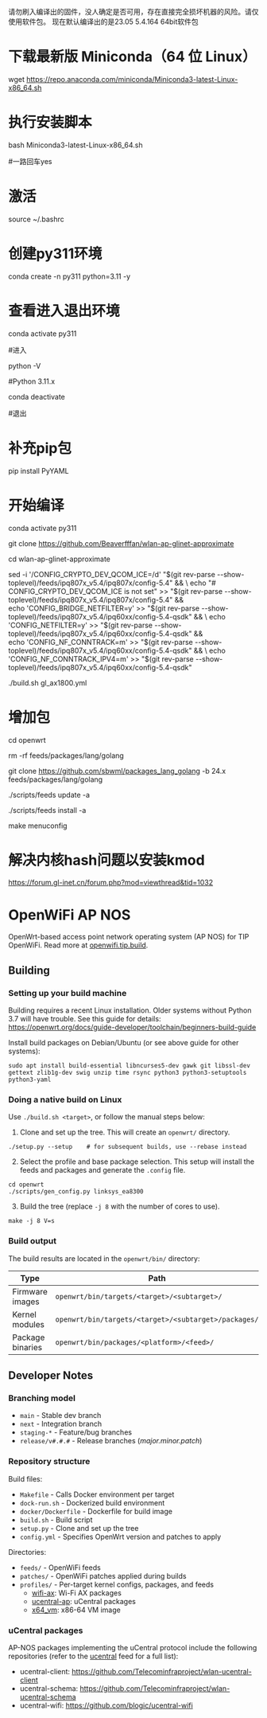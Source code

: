 请勿刷入编译出的固件，没人确定是否可用，存在直接完全损坏机器的风险。请仅使用软件包。
现在默认编译出的是23.05 5.4.164 64bit软件包

# 下载最新版 Miniconda（64 位 Linux）
wget https://repo.anaconda.com/miniconda/Miniconda3-latest-Linux-x86_64.sh

# 执行安装脚本
bash Miniconda3-latest-Linux-x86_64.sh

#一路回车yes

# 激活
source ~/.bashrc

# 创建py311环境
conda create -n py311 python=3.11 -y

# 查看进入退出环境
conda activate py311

#进入

python -V 

#Python 3.11.x

conda deactivate

#退出

# 补充pip包
pip install PyYAML

# 开始编译
conda activate py311

git clone https://github.com/Beaverfffan/wlan-ap-glinet-approximate

cd wlan-ap-glinet-approximate

sed -i '/CONFIG_CRYPTO_DEV_QCOM_ICE=/d' "$(git rev-parse --show-toplevel)/feeds/ipq807x_v5.4/ipq807x/config-5.4" && \
echo "# CONFIG_CRYPTO_DEV_QCOM_ICE is not set" >> "$(git rev-parse --show-toplevel)/feeds/ipq807x_v5.4/ipq807x/config-5.4" && \
echo 'CONFIG_BRIDGE_NETFILTER=y' >> "$(git rev-parse --show-toplevel)/feeds/ipq807x_v5.4/ipq60xx/config-5.4-qsdk" && \
echo 'CONFIG_NETFILTER=y' >> "$(git rev-parse --show-toplevel)/feeds/ipq807x_v5.4/ipq60xx/config-5.4-qsdk" && \
echo 'CONFIG_NF_CONNTRACK=m' >> "$(git rev-parse --show-toplevel)/feeds/ipq807x_v5.4/ipq60xx/config-5.4-qsdk" && \
echo 'CONFIG_NF_CONNTRACK_IPV4=m' >> "$(git rev-parse --show-toplevel)/feeds/ipq807x_v5.4/ipq60xx/config-5.4-qsdk"

./build.sh gl_ax1800.yml

# 增加包
cd openwrt

rm -rf feeds/packages/lang/golang

git clone https://github.com/sbwml/packages_lang_golang -b 24.x feeds/packages/lang/golang

./scripts/feeds update -a

./scripts/feeds install -a

make menuconfig

# 解决内核hash问题以安装kmod
https://forum.gl-inet.cn/forum.php?mod=viewthread&tid=1032




#
#
#
#
#
#
#
#
#
#
#
#
#
#
#
#


























# OpenWiFi AP NOS

OpenWrt-based access point network operating system (AP NOS) for TIP OpenWiFi.
Read more at [openwifi.tip.build](https://openwifi.tip.build/).

## Building

### Setting up your build machine

Building requires a recent Linux installation. Older systems without Python 3.7
will have trouble. See this guide for details:
https://openwrt.org/docs/guide-developer/toolchain/beginners-build-guide

Install build packages on Debian/Ubuntu (or see above guide for other systems):
```
sudo apt install build-essential libncurses5-dev gawk git libssl-dev gettext zlib1g-dev swig unzip time rsync python3 python3-setuptools python3-yaml
```

### Doing a native build on Linux

Use `./build.sh <target>`, or follow the manual steps below:

1. Clone and set up the tree. This will create an `openwrt/` directory.
```shell
./setup.py --setup    # for subsequent builds, use --rebase instead
```

2. Select the profile and base package selection. This setup will install the
   feeds and packages and generate the `.config` file.
```shell
cd openwrt
./scripts/gen_config.py linksys_ea8300
```

3. Build the tree (replace `-j 8` with the number of cores to use).
```shell
make -j 8 V=s
```

### Build output

The build results are located in the `openwrt/bin/` directory:

| Type             | Path                                                 |
| ---------------- | ---------------------------------------------------- |
| Firmware images  | `openwrt/bin/targets/<target>/<subtarget>/`          |
| Kernel modules   | `openwrt/bin/targets/<target>/<subtarget>/packages/` |
| Package binaries | `openwrt/bin/packages/<platform>/<feed>/`            |

## Developer Notes

### Branching model

- `main` - Stable dev branch
- `next` - Integration branch
- `staging-*` - Feature/bug branches
- `release/v#.#.#` - Release branches (*major.minor.patch*)

### Repository structure

Build files:
- `Makefile` - Calls Docker environment per target
- `dock-run.sh` - Dockerized build environment
- `docker/Dockerfile` - Dockerfile for build image
- `build.sh` - Build script
- `setup.py` - Clone and set up the tree
- `config.yml` - Specifies OpenWrt version and patches to apply

Directories:
- `feeds/` - OpenWiFi feeds
- `patches/` - OpenWiFi patches applied during builds
- `profiles/` - Per-target kernel configs, packages, and feeds
    - [wifi-ax](profiles/wifi-ax.yml): Wi-Fi AX packages
    - [ucentral-ap](profiles/ucentral-ap.yml): uCentral packages
    - [x64_vm](profiles/x64_vm.yml): x86-64 VM image

### uCentral packages

AP-NOS packages implementing the uCentral protocol include the following
repositories (refer to the [ucentral](feeds/ucentral/) feed for a full list):
- ucentral-client: https://github.com/Telecominfraproject/wlan-ucentral-client
- ucentral-schema: https://github.com/Telecominfraproject/wlan-ucentral-schema
- ucentral-wifi: https://github.com/blogic/ucentral-wifi
